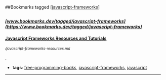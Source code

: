 ##Bookmarks tagged [[javascript-frameworks]](https://www.bookmarks.dev?q=[javascript-frameworks])

_<sup><sup>[www.bookmarks.dev/tagged/javascript-frameworks](https://www.bookmarks.dev/tagged/javascript-frameworks)</sup></sup>_
---
#### [Javascript Frameworks Resources and Tutorials](/javascript-frameworks-resources.md)
_<sup>/javascript-frameworks-resources.md</sup>_

.
* **tags**: [free-programming-books](../tagged/free-programming-books.md), [javascript-frameworks](../tagged/javascript-frameworks.md), [javascript](../tagged/javascript.md)
---
